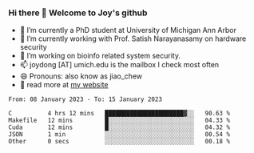 ### Hi there 👋 Welcome to Joy's github

- 🔭 I’m currently a PhD student at University of Michigan Ann Arbor
- 🌱 I’m currently working with Prof. Satish Narayanasamy on hardware security
- 👯 I’m working on bioinfo related system security. 
- 📫 joydong [AT] umich.edu is the mailbox I check most often
- 😄 Pronouns: also know as jiao_chew
- 💬 read more at [my website](https://joydddd.github.io/)
<!--START_SECTION:waka-->

```text
From: 08 January 2023 - To: 15 January 2023

C          4 hrs 12 mins   ██████████████████████▓░░   90.63 %
Makefile   12 mins         █░░░░░░░░░░░░░░░░░░░░░░░░   04.33 %
Cuda       12 mins         █░░░░░░░░░░░░░░░░░░░░░░░░   04.32 %
JSON       1 min           ░░░░░░░░░░░░░░░░░░░░░░░░░   00.54 %
Other      0 secs          ░░░░░░░░░░░░░░░░░░░░░░░░░   00.18 %
```

<!--END_SECTION:waka-->

